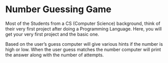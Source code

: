 # Number Guessing Game

Most of the Students from a CS (Computer Science) background, think of their very first project after doing a Programming Language. Here, you will get your very first project and the basic one.

Based on the user’s guess computer will give various hints if the number is high or low. When the user guess matches the number computer will print the answer along with the number of attempts.

## 